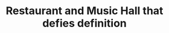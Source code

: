 ---
templateKey: about-page
background_image: /img/about_background.png
about_title: "About"
title: "Restaurant and Music Hall that defies definition"
description: "We are a hub of creative energy pushing the boundaries of collaboration in food, music, and art. Not afraid to explore new territories and shine the light on creators of all kinds - we are here to celebrate our community with you."
community_title: "Community"
community_description_p1: "We want to be a driving force in Visalia's creative
community. The Cellar Door is a platform for people that make rad things and want to share it with their community."
community_description_p2: "We want to bring in music, food, and art that will inspire the next generation of creators and build an army that will show up and support them."
community_description_p3: "If your business or organization is looking for a home to express themselves with a unique event or private gathering we want to be your home."
culture_title: "Culture"
culture_description_p1: "By partnering with nonprofits like the Sound N Vision Foundation and The Source and other community groups we are trying to bring rich cultural experiences for all ages to our community."
culture_description_p2: "We believe live music and performance art of all kinds are transformative and essential to creating an identity for your city."
craft_title: "Craft"
craft_description_p1: "Whether it's one of our signature cocktails, crazy food concoctions or a hard-to-find bottle of wine you can bet that what you get has been created with intention."
craft_description_p2: 'We challenged ourself with our new menu to answer the question ... "How do we make a menu that is as creative as we are?"'
craft_description_p3: "The outcome is a vibrant, always changing roster of food and drink options designed to be iterated on and improved."
---